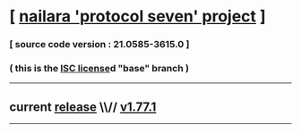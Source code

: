 
# [ [nailara 'protocol seven' project](http://nailara.network/) ]

### [ source code version : 21.0585-3615.0 ]

### ( this is the [ISC license](license)d "base" branch )
---
## current [release](https://github.com/taekiten/nailara/releases) \\\\// [v1.77.1](https://github.com/taekiten/nailara/releases/tag/v1.77.1)
---
